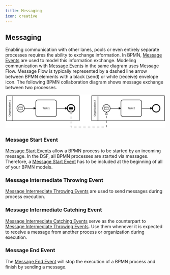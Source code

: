 ```yaml
---
title: Messaging
icon: creative
---
```



## Messaging

Enabling communication with other lanes, pools or even entirely separate processes requires the ability to exchange information. In BPMN, [Message Events](https://docs.camunda.org/manual/7.21/reference/bpmn20/events/message-events/) are used to model this information exchange. Modeling communication with [Message Events](https://docs.camunda.org/manual/7.21/reference/bpmn20/events/message-events/) in the same diagram uses Message Flow. Message Flow is typically represented by a dashed line arrow between BPMN elements with a black (send) or white (receive) envelope icon. The following BPMN collaboration diagram shows message exchange between two processes.

![BPMN collaboration diagram with two processes using message flow to exchange information between two organizations](/photos/developer-documentation/message_flow.svg)

### Message Start Event

[Message Start Events](https://docs.camunda.org/manual/7.21/reference/bpmn20/events/message-events/#message-start-event) allow a BPMN process to be started by an incoming message. In the DSF, all BPMN processes are started via messages. Therefore, a [Message Start Event](https://docs.camunda.org/manual/7.21/reference/bpmn20/events/message-events/#message-start-event) has to be included at the beginning of all of your BPMN models.

### Message Intermediate Throwing Event
[Message Intermediate Throwing Events](https://docs.camunda.org/manual/7.21/reference/bpmn20/events/message-events/#message-intermediate-throwing-event) are used to send messages during process execution.

### Message Intermediate Catching Event
[Message Intermediate Catching Events](https://docs.camunda.org/manual/7.21/reference/bpmn20/events/message-events/#message-intermediate-catching-event) serve as the counterpart to [Message Intermediate Throwing Events](messaging.md#message-intermediate-throwing-event). Use them whenever it is expected to receive a message from another process or organization during execution.

### Message End Event
The [Message End Event](https://docs.camunda.org/manual/7.21/reference/bpmn20/events/message-events/#message-end-event) will stop the execution of a BPMN process and finish by sending a message.